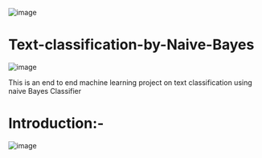 ![image](https://user-images.githubusercontent.com/88799249/159062206-26be59e7-756d-48fa-b5c0-d2db4a35352f.png)

# Text-classification-by-Naive-Bayes
 ![image](https://user-images.githubusercontent.com/88799249/159061845-3df91a55-f960-4d4a-a5f3-54aba9f5060a.png)


This is an end to end machine learning project on text  classification using naive Bayes Classifier
# Introduction:-
![image](https://user-images.githubusercontent.com/88799249/159062056-dc83fd81-c6e8-46f6-b647-be41a3559152.png)

